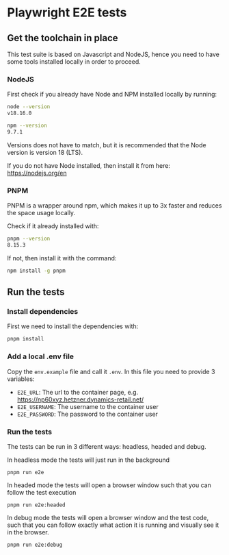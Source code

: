 # Playwright E2E tests
## Get the toolchain in place
This test suite is based on Javascript and NodeJS, hence you need to have some tools installed locally in order to proceed.

### NodeJS
First check if you already have Node and NPM installed locally by running:
```bash
node --version
v18.16.0
```

```bash
npm --version
9.7.1
```

Versions does not have to match, but it is recommended that the Node version is version 18 (LTS).

If you do not have Node installed, then install it from here: https://nodejs.org/en

### PNPM
PNPM is a wrapper around npm, which makes it up to 3x faster and reduces the space usage locally. 

Check if it already installed with:
```bash
pnpm --version
8.15.3
```

If not, then install it with the command:
```bash
npm install -g pnpm
```

## Run the tests
### Install dependencies
First we need to install the dependencies with:
```bash
pnpm install
```

### Add a local .env file
Copy the `env.example` file and call it `.env`. In this file you need to provide 3 variables:
* `E2E_URL`: The url to the container page, e.g. https://np60xyz.hetzner.dynamics-retail.net/
* `E2E_USERNAME`: The username to the container user
* `E2E_PASSWORD`: The password to the container user

### Run the tests
The tests can be run in 3 different ways: headless, headed and debug.

In headless mode the tests will just run in the background
```
pnpm run e2e
```

In headed mode the tests will open a browser window such that you can follow the test execution
```
pnpm run e2e:headed
```

In debug mode the tests will open a browser window and the test code, such that you can follow exactly what action it is running and visually see it in the browser.
```
pnpm run e2e:debug
```
